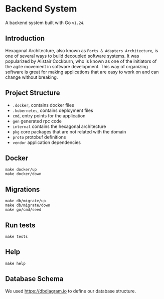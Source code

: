 # Backend System
A backend system built with Go `v1.24`.

## Introduction
Hexagonal Architecture, also known as `Ports & Adapters Architecture`, is one of several ways to build decoupled software systems. 
It was popularized by Alistair Cockburn, who is known as one of the initiators of the agile movement in software development. 
This way of organizing software is great for making applications that are easy to work on and can change without breaking.

## Project Structure
- `.docker`, contains docker files
- `.kubernetes`, contains deployment files
- `cmd`, entry points for the application
- `gen` generated rpc code
- `internal` contains the hexagonal architecture
- `pkg` core packages that are not related with the domain
- `proto` protobuf definitions
- `vendor` application dependencies

## Docker

```
make docker/up
make docker/down
```

## Migrations

```
make db/migrate/up
make db/migrate/down
make go/cmd/seed
```

## Run tests

```
make tests
```

## Help

```
make help
```

## Database Schema
We used https://dbdiagram.io to define our database structure.
